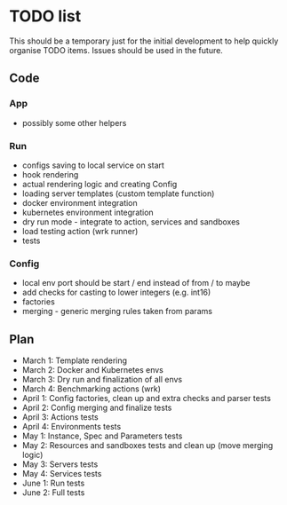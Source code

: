 # TODO list

This should be a temporary just for the initial development to help quickly organise TODO items. Issues should be used
in the future.

## Code

### App
- possibly some other helpers

### Run
- configs saving to local service on start
- hook rendering
- actual rendering logic and creating Config
- loading server templates (custom template function)
- docker environment integration
- kubernetes environment integration
- dry run mode - integrate to action, services and sandboxes
- load testing action (wrk runner)
- tests

### Config
- local env port should be start / end instead of from / to maybe
- add checks for casting to lower integers (e.g. int16)
- factories
- merging - generic merging rules taken from params

## Plan

- March 1: Template rendering
- March 2: Docker and Kubernetes envs
- March 3: Dry run and finalization of all envs
- March 4: Benchmarking actions (wrk)
- April 1: Config factories, clean up and extra checks and parser tests
- April 2: Config merging and finalize tests
- April 3: Actions tests
- April 4: Environments tests
- May 1: Instance, Spec and Parameters tests
- May 2: Resources and sandboxes tests and clean up (move merging logic)
- May 3: Servers tests
- May 4: Services tests
- June 1: Run tests
- June 2: Full tests